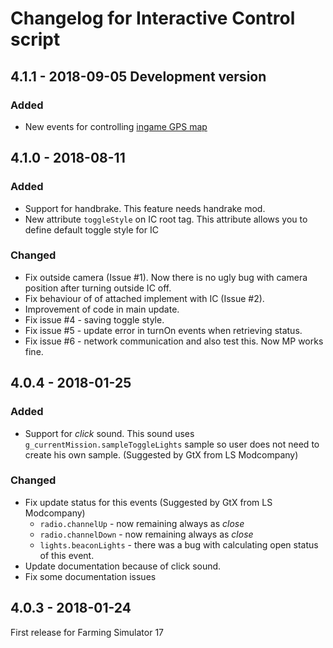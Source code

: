 # Changelog for Interactive Control script

## 4.1.1 - 2018-09-05 Development version

### Added

* New events for controlling [ingame GPS map](https://github.com/LoogleCZ/FS17-RealGPSMod)

## 4.1.0 - 2018-08-11

### Added

* Support for handbrake. This feature needs handrake mod.
* New attribute `toggleStyle` on IC root tag. This attribute allows you to define default toggle style for IC

### Changed

* Fix outside camera (Issue #1). Now there is no ugly bug with camera position after turning outside IC off.
* Fix behaviour of of attached implement with IC (Issue #2).
* Improvement of code in main update.
* Fix issue #4 - saving toggle style.
* Fix issue #5 - update error in turnOn events when retrieving status.
* Fix issue #6 - network communication and also test this. Now MP works fine.

## 4.0.4 - 2018-01-25

### Added

* Support for _click_ sound. This sound uses `g_currentMission.sampleToggleLights` sample so user does not need to create his own sample. (Suggested by GtX from LS Modcompany)

### Changed

* Fix update status for this events (Suggested by GtX from LS Modcompany)
    * `radio.channelUp` - now remaining always as _close_
    * `radio.channelDown` - now remaining always as _close_
	* `lights.beaconLights` - there was a bug with calculating open status of this event.
* Update documentation because of click sound.
* Fix some documentation issues

## 4.0.3 - 2018-01-24

First release for Farming Simulator 17
